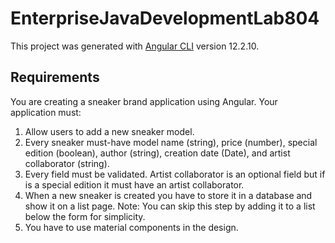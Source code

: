 # EnterpriseJavaDevelopmentLab804

This project was generated with [Angular CLI](https://github.com/angular/angular-cli) version 12.2.10.

## Requirements

You are creating a sneaker brand application using Angular. Your application must:

1. Allow users to add a new sneaker model.
2. Every sneaker must-have model name (string), price (number), special edition (boolean), author (string), creation date (Date), and artist collaborator (string).
3. Every field must be validated. Artist collaborator is an optional field but if is a special edition it must have an artist collaborator.
4. When a new sneaker is created you have to store it in a database and show it on a list page. Note: You can skip this step by adding it to a list below the form for simplicity.
5. You have to use material components in the design.
